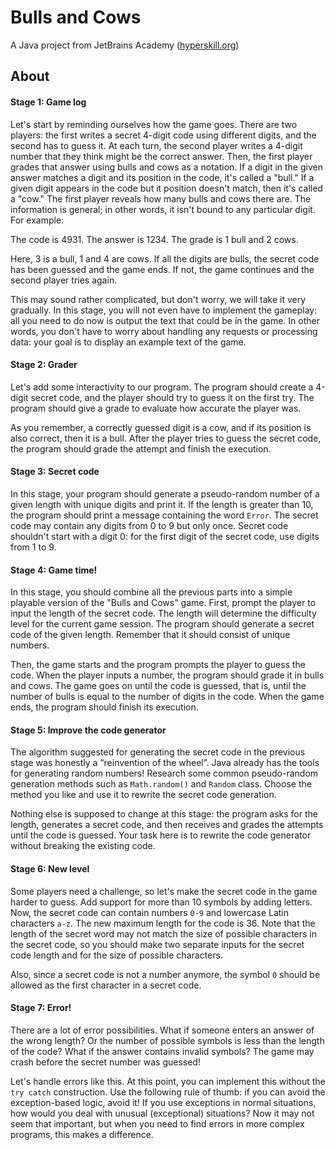 # Bulls and Cows
A Java project from JetBrains Academy ([hyperskill.org](https://hyperskill.org))

## About


#### Stage 1: Game log
Let's start by reminding ourselves how the game goes. There are two players: the first writes a secret 4-digit code
using different digits, and the second has to guess it. At each turn, the second player writes a 4-digit number that
they think might be the correct answer. Then, the first player grades that answer using bulls and cows as a notation.
If a digit in the given answer matches a digit and its position in the code, it's called a "bull." If a given digit
appears in the code but it position doesn't match, then it's called a "cow." The first player reveals how many bulls
and cows there are. The information is general; in other words, it isn't bound to any particular digit. For example:

The code is 4931.
The answer is 1234.
The grade is 1 bull and 2 cows.

Here, 3 is a bull, 1 and 4 are cows. If all the digits are bulls, the secret code has been guessed and the game ends.
If not, the game continues and the second player tries again.

This may sound rather complicated, but don't worry, we will take it very gradually. In this stage, you will not even
have to implement the gameplay: all you need to do now is output the text that could be in the game. In other words,
you don't have to worry about handling any requests or processing data: your goal is to display an example text of the
game.

#### Stage 2: Grader
Let's add some interactivity to our program. The program should create a 4-digit secret code, and the player should try
to guess it on the first try. The program should give a grade to evaluate how accurate the player was.

As you remember, a correctly guessed digit is a cow, and if its position is also correct, then it is a bull. After the
player tries to guess the secret code, the program should grade the attempt and finish the execution.

#### Stage 3: Secret code
In this stage, your program should generate a pseudo-random number of a given length with unique digits and print it.
If the length is greater than 10, the program should print a message containing the word `Error`. The secret code may
contain any digits from 0 to 9 but only once. Secret code shouldn't start with a digit 0: for the first digit of the
secret code, use digits from 1 to 9.

#### Stage 4: Game time!
In this stage, you should combine all the previous parts into a simple playable version of the "Bulls and Cows" game.
First, prompt the player to input the length of the secret code. The length will determine the difficulty level for the
current game session. The program should generate a secret code of the given length. Remember that it should consist of
unique numbers.

Then, the game starts and the program prompts the player to guess the code. When the player inputs a number, the
program should grade it in bulls and cows. The game goes on until the code is guessed, that is, until the number of
bulls is equal to the number of digits in the code. When the game ends, the program should finish its execution.

#### Stage 5: Improve the code generator
The algorithm suggested for generating the secret code in the previous stage was honestly a “reinvention of the wheel”.
Java already has the tools for generating random numbers! Research some common pseudo-random generation methods such as
`Math.random()` and `Random` class. Choose the method you like and use it to rewrite the secret code generation.

Nothing else is supposed to change at this stage: the program asks for the length, generates a secret code, and then
receives and grades the attempts until the code is guessed. Your task here is to rewrite the code generator without
breaking the existing code.

#### Stage 6: New level
Some players need a challenge, so let's make the secret code in the game harder to guess. Add support for more than 10
symbols by adding letters. Now, the secret code can contain numbers `0-9` and lowercase Latin characters `a-z`. The new
maximum length for the code is 36. Note that the length of the secret word may not match the size of possible
characters in the secret code, so you should make two separate inputs for the secret code length and for the size of
possible characters.

Also, since a secret code is not a number anymore, the symbol `0` should be allowed as the first character in a
secret code.

#### Stage 7: Error!
There are a lot of error possibilities. What if someone enters an answer of the wrong length? Or the number of possible
symbols is less than the length of the code? What if the answer contains invalid symbols? The game may crash before the
secret number was guessed!

Let's handle errors like this. At this point, you can implement this without the `try catch` construction. Use the
following rule of thumb: if you can avoid the exception-based logic, avoid it! If you use exceptions in normal
situations, how would you deal with unusual (exceptional) situations? Now it may not seem that important, but when you
need to find errors in more complex programs, this makes a difference.